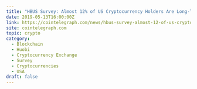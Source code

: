 ```yaml
---
title: "HBUS Survey: Almost 12% of US Cryptocurrency Holders Are Long-Term Investors"
date: 2019-05-13T16:00:00Z
link: https://cointelegraph.com/news/hbus-survey-almost-12-of-us-cryptocurrency-holders-are-long-term-investors?utm_medium=RSS&utm_source=hune
site: cointelegraph.com
topic: crypto
category:
  - Blockchain
  - Huobi
  - Cryptocurrency Exchange
  - Survey
  - Cryptocurrencies
  - USA
draft: false
---
```


